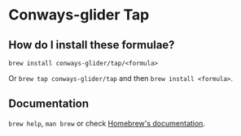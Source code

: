 # Conways-glider Tap

## How do I install these formulae?

`brew install conways-glider/tap/<formula>`

Or `brew tap conways-glider/tap` and then `brew install <formula>`.

## Documentation

`brew help`, `man brew` or check [Homebrew's documentation](https://docs.brew.sh).
